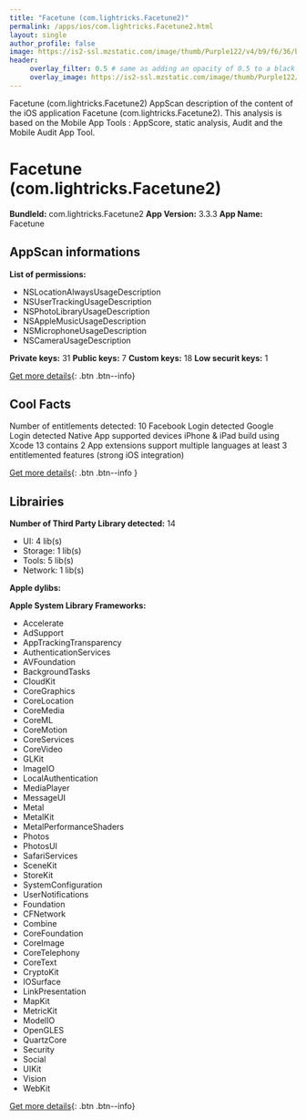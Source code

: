 ```yaml
---
title: "Facetune (com.lightricks.Facetune2)"
permalink: /apps/ios/com.lightricks.Facetune2.html
layout: single
author_profile: false
image: https://is2-ssl.mzstatic.com/image/thumb/Purple122/v4/b9/f6/36/b9f636d7-8f19-9eeb-83b3-5d09da2f059c/AppIcon-0-1x_U007emarketing-0-7-0-0-sRGB-85-220.png/512x512bb.jpg
header: 
     overlay_filter: 0.5 # same as adding an opacity of 0.5 to a black background
     overlay_image: https://is2-ssl.mzstatic.com/image/thumb/Purple122/v4/b9/f6/36/b9f636d7-8f19-9eeb-83b3-5d09da2f059c/AppIcon-0-1x_U007emarketing-0-7-0-0-sRGB-85-220.png/512x512bb.jpg
---
```

Facetune (com.lightricks.Facetune2) AppScan description of the content of the iOS application Facetune (com.lightricks.Facetune2). This analysis is based on the Mobile App Tools : AppScore, static analysis, Audit and the Mobile Audit App Tool.

# Facetune (com.lightricks.Facetune2)

**BundleId:** com.lightricks.Facetune2
**App Version:** 3.3.3
**App Name:** Facetune


## AppScan informations 

**List of permissions:** 
- NSLocationAlwaysUsageDescription
- NSUserTrackingUsageDescription
- NSPhotoLibraryUsageDescription
- NSAppleMusicUsageDescription
- NSMicrophoneUsageDescription
- NSCameraUsageDescription
  
  
**Private keys:** 31
**Public keys:** 7
**Custom keys:** 18
**Low securit keys:** 1
  
[Get more details](/pricing.html){: .btn .btn--info}

## Cool Facts

Number of entitlements detected: 10
Facebook Login detected
Google Login detected
Native App
supported devices iPhone & iPad
build using Xcode 13
contains 2 App extensions
support multiple languages
at least 3 entitlemented features (strong iOS integration)
  
[Get more details](/pricing.html){: .btn .btn--info }

## Librairies 
**Number of Third Party Library detected:** 14
- UI: 4 lib(s)
- Storage: 1 lib(s)
- Tools: 5 lib(s)
- Network: 1 lib(s)


**Apple dylibs:**


**Apple System Library Frameworks:**
- Accelerate
- AdSupport
- AppTrackingTransparency
- AuthenticationServices
- AVFoundation
- BackgroundTasks
- CloudKit
- CoreGraphics
- CoreLocation
- CoreMedia
- CoreML
- CoreMotion
- CoreServices
- CoreVideo
- GLKit
- ImageIO
- LocalAuthentication
- MediaPlayer
- MessageUI
- Metal
- MetalKit
- MetalPerformanceShaders
- Photos
- PhotosUI
- SafariServices
- SceneKit
- StoreKit
- SystemConfiguration
- UserNotifications
- Foundation
- CFNetwork
- Combine
- CoreFoundation
- CoreImage
- CoreTelephony
- CoreText
- CryptoKit
- IOSurface
- LinkPresentation
- MapKit
- MetricKit
- ModelIO
- OpenGLES
- QuartzCore
- Security
- Social
- UIKit
- Vision
- WebKit


  
[Get more details](/pricing.html){: .btn .btn--info}

